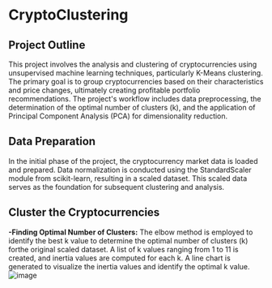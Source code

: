 # CryptoClustering
## Project Outline
This project involves the analysis and clustering of cryptocurrencies using unsupervised machine learning techniques, particularly K-Means clustering. The primary goal is to group cryptocurrencies based on their characteristics and price changes, ultimately creating profitable portfolio recommendations. The project's workflow includes data preprocessing, the determination of the optimal number of clusters (k), and the application of Principal Component Analysis (PCA) for dimensionality reduction.

## Data Preparation
In the initial phase of the project, the cryptocurrency market data is loaded and prepared. Data normalization is conducted using the StandardScaler module from scikit-learn, resulting in a scaled dataset. This scaled data serves as the foundation for subsequent clustering and analysis.

## Cluster the Cryptocurrencies
**-Finding Optimal Number of Clusters:** The elbow method is employed to identify the best k value to determine the optimal number of clusters (k) forthe original scaled dataset. A list of k values ranging from 1 to 11 is created, and inertia values are computed for each k. A line chart is generated to visualize the inertia values and identify the optimal k value.
![image](https://github.com/NikitaGahoi/CryptoClustering/assets/136101293/3fcca74e-ec6b-49a7-bd71-790ea9b139af)
